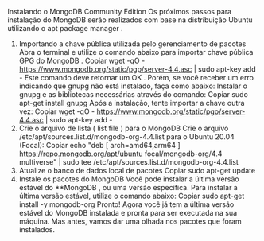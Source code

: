 Instalando o MongoDB Community Edition
Os próximos passos para instalação do MongoDB serão realizados com base na distribuição Ubuntu utilizando o apt package manager .
1. Importando a chave pública utilizada pelo gerenciamento de pacotes
Abra o terminal e utilize o comando abaixo para importar chave pública GPG do MongoDB .
Copiar
wget -qO - https://www.mongodb.org/static/pgp/server-4.4.asc | sudo apt-key add -
Este comando deve retornar um OK .
Porém, se você receber um erro indicando que gnupg não está instalado, faça como abaixo:
Instalar o gnupg e as bibliotecas necessárias através do comando:
Copiar
sudo apt-get install gnupg
Após a instalação, tente importar a chave outra vez:
Copiar
wget -qO - https://www.mongodb.org/static/pgp/server-4.4.asc | sudo apt-key add -
2. Crie o arquivo de lista ( list file ) para o MongoDB
Crie o arquivo /etc/apt/sources.list.d/mongodb-org-4.4.list para o Ubuntu 20.04 (Focal):
Copiar
echo "deb [ arch=amd64,arm64 ] https://repo.mongodb.org/apt/ubuntu focal/mongodb-org/4.4 multiverse" | sudo tee /etc/apt/sources.list.d/mongodb-org-4.4.list
3. Atualize o banco de dados local de pacotes
Copiar
sudo apt-get update
4. Instale os pacotes do MongoDB
Você pode instalar a última versão estável do **MongoDB , ou uma versão específica.
Para instalar a última versão estável, utilize o comando abaixo:
Copiar
sudo apt-get install -y mongodb-org
Pronto! Agora você já tem a última versão estável do MongoDB instalada e pronta para ser executada na sua máquina. Mas antes, vamos dar uma olhada nos pacotes que foram instalados.
